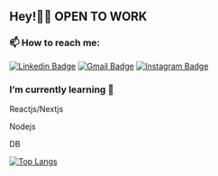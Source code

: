 <h2>Hey!👋🏻 OPEN TO WORK</h2>

<h3>📫 How to reach me:</h3>

 [![Linkedin Badge](https://img.shields.io/badge/-Message%20Me!-blue?style=flat-square&logo=Linkedin&logoColor=white&link=https://www.linkedin.com/in/matheusm97/)](https://www.linkedin.com/in/matheusm97/)
 [![Gmail Badge](https://img.shields.io/badge/-Contact-red?style=flat-square&logo=Gmail&logoColor=white&link=mailto:matheusmdev97@gmail.com)](mailto:matheusmdev97@gmail.com)
 [![Instagram Badge](https://img.shields.io/badge/-Follow-C13584?style=flat-square&labelColor=C13584&logo=instagram&logoColor=white&link=https://www.instagram.com/matheusm_097/)](https://www.instagram.com/matheusmarques_97/)

<h3>I’m currently learning 🌱</h3>
<p>Reactjs/Nextjs</p>
<p>Nodejs</p>
<p>DB</p>

<!---<h2>🌀 A little more about me:</h2>


Human from 'earth';

  ```typescript
class Matheus extends Human{
  name: string;
  nationality: string;
  
  constructor() {
    super();
    this.name = "Matheus Marques";
    this.nationality = "Brazilian";
  }
  
 languages:string[] = [
    "Brazilian Portuguese",
    "English",
  ];
  
 technologies: {
 JavaScript & Typescript:["React.js","Next.js"];
 APIs:           ["REST"];
 Node:           ["Express"];
 Design:         ["Bootstrap"];
 CloudComputing: ["Firebase"];
  };
}
```--->
[![Top Langs](https://github-readme-stats.vercel.app/api/top-langs/?username=matheus097&layout=compact)](https://github.com/matheus097/github-readme-stats)
<!---[![Matheus wakatime stats](https://github-readme-stats.vercel.app/api/wakatime?username=Matheusdev)](https://github.com/matheus097/github-readme-stats)-->

<!----
**matheus097/matheus097** is a ✨ _special_ ✨ repository because its `README.md` (this file) appears on your GitHub profile.

Here are some ideas to get you started:

- 🔭 I’m currently working on ...
- 🌱 I’m currently learning ...
- 👯 I’m looking to collaborate on ...
- 🤔 I’m looking for help with ...
- 💬 Ask me about ...
-  ...
- 😄 Pronouns: ...
- ⚡ Fun fact: ...
-
---->
